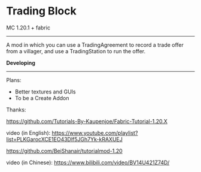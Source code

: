 # Trading Block

MC 1.20.1 + fabric

----

A mod in which you can use a TradingAgreement to record a trade offer from a villager, and use a TradingStation to run the offer.

**Developing**

----

Plans:

+ Better textures and GUIs
+ To be a Create Addon

Thanks:

https://github.com/Tutorials-By-Kaupenjoe/Fabric-Tutorial-1.20.X

video (in English): https://www.youtube.com/playlist?list=PLKGarocXCE1EO43Dlf5JGh7Yk-kRAXUEJ

https://github.com/BeiShanair/tutorialmod-1.20

video (in Chinese): https://www.bilibili.com/video/BV14U421Z74D/
